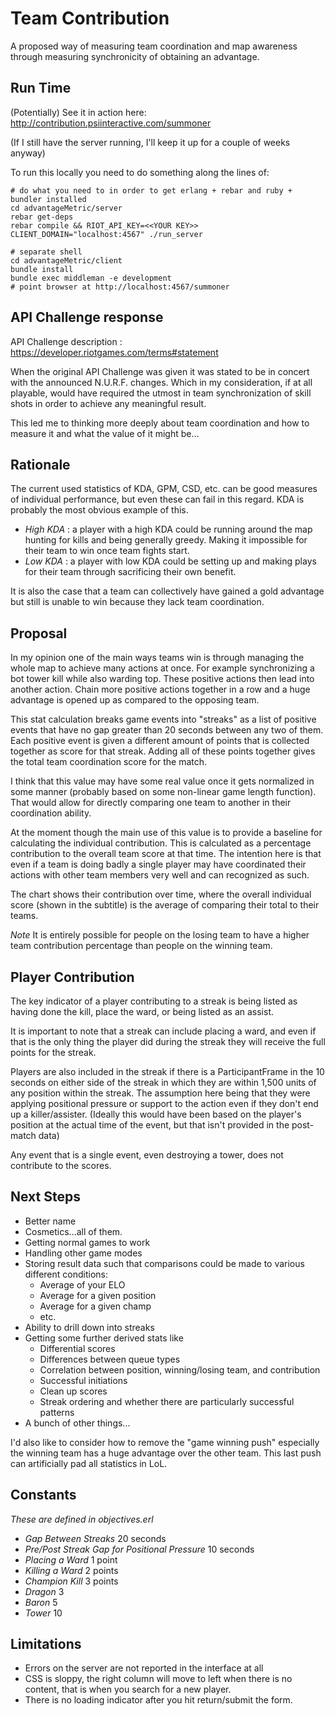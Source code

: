 # Team Contribution

A proposed way of measuring team coordination and map awareness through
measuring synchronicity of obtaining an advantage.


## Run Time

(Potentially) See it in action here: http://contribution.psiinteractive.com/summoner

(If I still have the server running, I'll keep it up for a couple of weeks anyway)

To run this locally you need to do something along the lines of:

```shell
# do what you need to in order to get erlang + rebar and ruby + bundler installed
cd advantageMetric/server
rebar get-deps
rebar compile && RIOT_API_KEY=<<YOUR KEY>> CLIENT_DOMAIN="localhost:4567" ./run_server

# separate shell
cd advantageMetric/client
bundle install
bundle exec middleman -e development
# point browser at http://localhost:4567/summoner
```

## API Challenge response

API Challenge description : https://developer.riotgames.com/terms#statement

When the original API Challenge was given it was stated to be in concert
with the announced N.U.R.F. changes.  Which in my consideration, if at
all playable, would have required the utmost in team synchronization of
skill shots in order to achieve any meaningful result.

This led me to thinking more deeply about team coordination and how to 
measure it and what the value of it might be...

## Rationale

The current used statistics of KDA, GPM, CSD, etc. can be good measures of
individual performance, but even these can fail in this regard.  KDA is
probably the most obvious example of this.

* *High KDA* : a player with a high KDA could be running around the map hunting
	for kills and being generally greedy.  Making it impossible for their team to
	win once team fights start.
* *Low KDA* : a player with low KDA could be setting up and making plays for
	their team through sacrificing their own benefit.

It is also the case that a team can collectively have gained a gold advantage
but still is unable to win because they lack team coordination.

## Proposal

In my opinion one of the main ways teams win is through managing
the whole map to achieve many actions at once.  For example synchronizing a
bot tower kill while also warding top.  These positive actions then lead into
another action.  Chain more positive actions together in a row and a huge
advantage is opened up as compared to the opposing team.

This stat calculation breaks game events into "streaks" as a list of positive
events that have no gap greater than 20 seconds between any two of them.
Each positive event is given a different amount of points that is collected
together as score for that streak.  Adding all of these points together gives
the total team coordination score for the match.

I think that this value may have some real value once it gets normalized in
some manner (probably based on some non-linear game length function).  That
would allow for directly comparing one team to another in their coordination
ability.

At the moment though the main use of this value is to provide a baseline
for calculating the individual contribution.  This is calculated as a
percentage contribution to the overall team score at that time.  The 
intention here is that even if a team is doing badly a single player
may have coordinated their actions with other team members very well
and can recognized as such.

The chart shows their contribution over time, where the overall individual
score (shown in the subtitle) is the average of comparing their total to their teams.

*Note* It is entirely possible for people on the losing team to have
a higher team contribution percentage than people on the winning team.

## Player Contribution

The key indicator of a player contributing to a streak is being listed
as having done the kill, place the ward, or being listed as an assist.

It is important to note that a streak can include placing a ward, and
even if that is the only thing the player did during the streak they
will receive the full points for the streak.

Players are also included in the streak if there is a ParticipantFrame
in the 10 seconds on either side of the streak in which they are within
1,500 units of any position within the streak.  The assumption here
being that they were applying positional pressure or support to the
action even if they don't end up a killer/assister.  (Ideally this
would have been based on the player's position at the actual time
of the event, but that isn't provided in the post-match data)

Any event that is a single event, even destroying a tower, does not
contribute to the scores.

## Next Steps

* Better name
* Cosmetics...all of them.
* Getting normal games to work
* Handling other game modes
* Storing result data such that comparisons could be made to various
	different conditions:
	* Average of your ELO
	* Average for a given position
	* Average for a given champ
	* etc.
* Ability to drill down into streaks
* Getting some further derived stats like
	* Differential scores
	* Differences between queue types
	* Correlation between position, winning/losing team, and contribution
	* Successful initiations
	* Clean up scores
	* Streak ordering and whether there are particularly
	successful patterns
* A bunch of other things...

I'd also like to consider how to remove the "game winning push"
especially the winning team has a huge advantage over the other
team.  This last push can artificially pad all statistics in LoL.

## Constants

_These are defined in objectives.erl_

* *Gap Between Streaks* 20 seconds
* *Pre/Post Streak Gap for Positional Pressure* 10 seconds
* *Placing a Ward* 1 point
* *Killing a Ward* 2 points
* *Champion Kill* 3 points
* *Dragon* 3
* *Baron* 5
* *Tower* 10

## Limitations

* Errors on the server are not reported in the interface at all
* CSS is sloppy, the right column will move to left when there is
	no content, that is when you search for a new player.
* There is no loading indicator after you hit return/submit the
	form.
